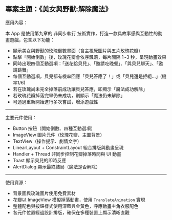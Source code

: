 專案主題：《美女與野獸:解除魔法》
---

應用內容：

本 App 是使用第九章的 非同步執行 技術實作，打造一款具故事感與互動性的動畫遊戲，包含以下功能：

* 顯示美女與野獸的玫瑰倒數畫面（含主視覺圖片與五片玫瑰花瓣）
* 點擊「開始倒數」後，玫瑰花瓣會依序飄落，每片間隔 1~3 秒，呈現動畫效果
* 同時出現四個互動選項：「送花給貝兒」、「邀請吃晚餐」、「與貝兒聊天」、「邀請跳舞」
* 每個互動選項，貝兒都有機率回應「貝兒答應了！」或「貝兒還是拒絕…」(機率1/6)
* 若在玫瑰尚未完全掉落前成功讓貝兒答應，即顯示「魔法成功解除」
* 若玫瑰花瓣掉落完畢仍未成功，則顯示「魔法仍未解除」
* 可透過重新開始進行多次嘗試，增添遊戲性

---

主要元件使用：

* Button 按鈕（開始倒數、四種互動選項）
* ImageView 圖片元件（玫瑰花瓣、主圖背景）
* TextView（操作提示、劇情文字）
* LinearLayout + ConstraintLayout 組合排版與動畫呈現
* Handler + Thread 非同步控制花瓣掉落時間與 UI 動畫
* Toast 顯示貝兒的即時反應
* AlertDialog 顯示最終結局（魔法是否解除）

---

使用資源：

* 背景圖與玫瑰圖片使用免費素材
* 花瓣以 ImageView 模擬掉落動畫，使用 `TranslateAnimation` 實現
* 整體配色與按鈕樣式使用深藍與金黃色，呼應動畫主角衣服配色
* 各元件位置經過設計排版，確保在多種裝置上顯示清晰直觀
